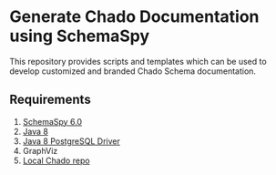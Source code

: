 # Generate Chado Documentation using SchemaSpy

This repository provides scripts and templates which can be used to develop customized and branded Chado Schema documentation.

## Requirements
1. [SchemaSpy 6.0](https://github.com/schemaspy/schemaspy)
2. [Java 8](http://www.oracle.com/technetwork/java/javase/downloads/index.html)
3. [Java 8 PostgreSQL Driver](https://jdbc.postgresql.org/download.html)
4. GraphViz
5. [Local Chado repo](https://github.com/GMOD/Chado)

